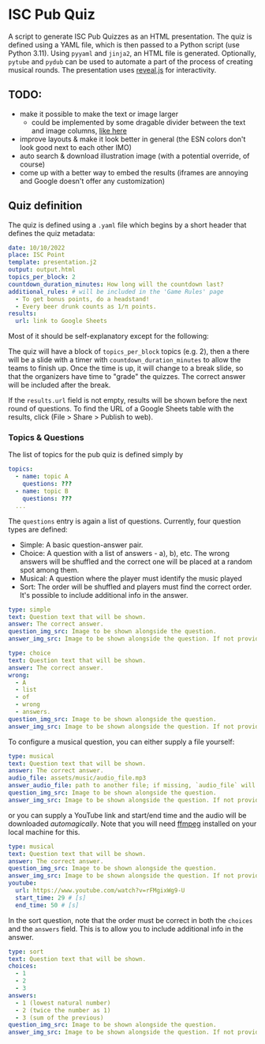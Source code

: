 # ISC Pub Quiz
A script to generate ISC Pub Quizzes as an HTML presentation.
The quiz is defined using a YAML file, which is then passed to a Python script (use Python 3.11).
Using `pyyaml` and `jinja2`, an HTML file is generated. Optionally, `pytube` and `pydub` can be used to automate a part of the process of creating musical rounds.
The presentation uses [reveal.js](https://github.com/hakimel/reveal.js) for interactivity.

## TODO:
* make it possible to make the text or image larger
  * could be implemented by some dragable divider between the text and image columns, [like here](https://stackoverflow.com/questions/55565001/how-do-you-allow-a-user-to-manually-resize-a-div-element-vertically)
* improve layouts & make it look better in general (the ESN colors don't look good next to each other IMO)
* auto search & download illustration image (with a potential override, of course)
* come up with a better way to embed the results (iframes are annoying and Google doesn't offer any customization)

## Quiz definition
The quiz is defined using a `.yaml` file which begins by a short header that defines the quiz metadata:
```yaml
date: 10/10/2022
place: ISC Point
template: presentation.j2
output: output.html
topics_per_block: 2
countdown_duration_minutes: How long will the countdown last?
additional_rules: # will be included in the 'Game Rules' page
  - To get bonus points, do a headstand!
  - Every beer drunk counts as 1/π points.
results:
  url: link to Google Sheets
```
Most of it should be self-explanatory except for the following:

The quiz will have a block of `topics_per_block` topics (e.g. 2), then a there will be a slide with a timer with `countdown_duration_minutes` to allow the teams to finish up. Once the time is up, it will change to a break slide, so that the organizers have time to "grade" the quizzes. The correct answer will be included after the break.

If the `results.url` field is not empty, results will be shown before the next round of questions. To find the URL of a Google Sheets table with the results, click (File > Share > Publish to web).

### Topics & Questions
The list of topics for the pub quiz is defined simply by
```yaml
topics:
  - name: topic A
    questions: ???
  - name: topic B
    questions: ???
  ...
```
The `questions` entry is again a list of questions.
Currently, four question types are defined:
* Simple: A basic question-answer pair.
* Choice: A question with a list of answers - a), b), etc. The wrong answers will be shuffled and the correct one will be placed at a random spot among them.
* Musical: A question where the player must identify the music played
* Sort: The order will be shuffled and players must find the correct order. It's possible to include additional info in the answer. 
```yaml
type: simple
text: Question text that will be shown.
answer: The correct answer.
question_img_src: Image to be shown alongside the question.
answer_img_src: Image to be shown alongside the question. If not provided, the question image will be shown.
```
```yaml
type: choice
text: Question text that will be shown.
answer: The correct answer.
wrong:
  - A
  - list
  - of
  - wrong
  - answers.
question_img_src: Image to be shown alongside the question.
answer_img_src: Image to be shown alongside the question. If not provided, the question image will be shown.

```
To configure a musical question, you can either supply a file yourself:
```yaml
type: musical
text: Question text that will be shown.
answer: The correct answer.
audio_file: assets/music/audio_file.mp3
answer_audio_file: path to another file; if missing, `audio_file` will be used
question_img_src: Image to be shown alongside the question.
answer_img_src: Image to be shown alongside the question. If not provided, the question image will be shown.
```
or you can supply a YouTube link and start/end time and the audio will be downloaded *automagically*. Note that you will need [ffmpeg](https://ffmpeg.org/download.html) installed on your local machine for this.
```yaml
type: musical
text: Question text that will be shown.
answer: The correct answer.
question_img_src: Image to be shown alongside the question.
answer_img_src: Image to be shown alongside the question. If not provided, the question image will be shown.
youtube: 
  url: https://www.youtube.com/watch?v=rFMgixWg9-U
  start_time: 29 # [s]
  end_time: 50 # [s]
```

In the sort question, note that the order must be correct in both the `choices` and the `answers` field. This is to allow you to include additional info in the answer.
```yaml
type: sort
text: Question text that will be shown.
choices: 
  - 1
  - 2
  - 3
answers:
  - 1 (lowest natural number)
  - 2 (twice the number as 1)
  - 3 (sum of the previous)
question_img_src: Image to be shown alongside the question.
answer_img_src: Image to be shown alongside the question. If not provided, the question image will be shown.

```
